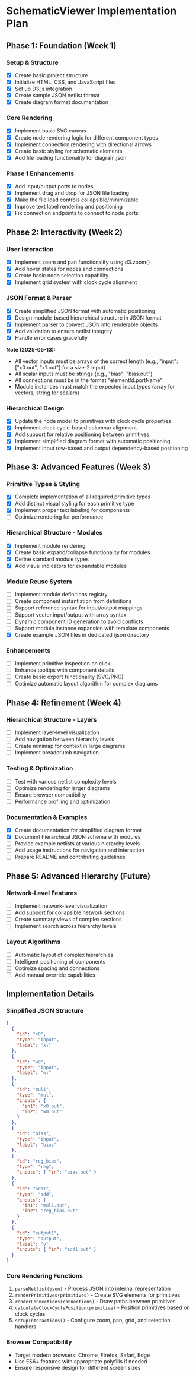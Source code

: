 # SchematicViewer Implementation Plan

## Phase 1: Foundation (Week 1)

### Setup & Structure
- [x] Create basic project structure
- [x] Initialize HTML, CSS, and JavaScript files
- [x] Set up D3.js integration
- [x] Create sample JSON netlist format
- [x] Create diagram format documentation

### Core Rendering
- [x] Implement basic SVG canvas
- [x] Create node rendering logic for different component types
- [x] Implement connection rendering with directional arrows
- [x] Create basic styling for schematic elements
- [x] Add file loading functionality for diagram.json

### Phase 1 Enhancements
- [x] Add input/output ports to nodes
- [x] Implement drag and drop for JSON file loading
- [x] Make the file load controls collapsible/minimizable
- [x] Improve text label rendering and positioning
- [x] Fix connection endpoints to connect to node ports

## Phase 2: Interactivity (Week 2)

### User Interaction
- [x] Implement zoom and pan functionality using d3.zoom()
- [x] Add hover states for nodes and connections
- [x] Create basic node selection capability
- [x] Implement grid system with clock cycle alignment

### JSON Format & Parser
- [x] Create simplified JSON format with automatic positioning
- [x] Design module-based hierarchical structure in JSON format
- [x] Implement parser to convert JSON into renderable objects
- [x] Add validation to ensure netlist integrity
- [x] Handle error cases gracefully

**Note (2025-05-13):**
- All vector inputs must be arrays of the correct length (e.g., "input": ["x0.out", "x1.out"] for a size-2 input)
- All scalar inputs must be strings (e.g., "bias": "bias.out")
- All connections must be in the format "elementId.portName"
- Module instances must match the expected input types (array for vectors, string for scalars)

### Hierarchical Design
- [x] Update the node model to primitives with clock cycle properties
- [x] Implement clock cycle-based columnar alignment
- [x] Add support for relative positioning between primitives
- [x] Implement simplified diagram format with automatic positioning
- [x] Implement input row-based and output dependency-based positioning

## Phase 3: Advanced Features (Week 3)

### Primitive Types & Styling
- [x] Complete implementation of all required primitive types
- [x] Add distinct visual styling for each primitive type
- [x] Implement proper text labeling for components
- [ ] Optimize rendering for performance

### Hierarchical Structure - Modules
- [x] Implement module rendering
- [x] Create basic expand/collapse functionality for modules
- [x] Define standard module types
- [x] Add visual indicators for expandable modules

### Module Reuse System
- [ ] Implement module definitions registry
- [ ] Create component instantiation from definitions
- [ ] Support reference syntax for input/output mappings
- [ ] Support vector input/output with array syntax
- [ ] Dynamic component ID generation to avoid conflicts
- [ ] Support module instance expansion with template components
- [x] Create example JSON files in dedicated /json directory

### Enhancements
- [ ] Implement primitive inspection on click
- [ ] Enhance tooltips with component details
- [ ] Create basic export functionality (SVG/PNG)
- [ ] Optimize automatic layout algorithm for complex diagrams

## Phase 4: Refinement (Week 4)

### Hierarchical Structure - Layers
- [ ] Implement layer-level visualization
- [ ] Add navigation between hierarchy levels
- [ ] Create minimap for context in large diagrams
- [ ] Implement breadcrumb navigation

### Testing & Optimization
- [ ] Test with various netlist complexity levels
- [ ] Optimize rendering for larger diagrams
- [ ] Ensure browser compatibility
- [ ] Performance profiling and optimization

### Documentation & Examples
- [x] Create documentation for simplified diagram format
- [x] Document hierarchical JSON schema with modules
- [ ] Provide example netlists at various hierarchy levels
- [ ] Add usage instructions for navigation and interaction
- [ ] Prepare README and contributing guidelines

## Phase 5: Advanced Hierarchy (Future)

### Network-Level Features
- [ ] Implement network-level visualization
- [ ] Add support for collapsible network sections
- [ ] Create summary views of complex sections
- [ ] Implement search across hierarchy levels

### Layout Algorithms
- [ ] Automatic layout of complex hierarchies
- [ ] Intelligent positioning of components
- [ ] Optimize spacing and connections
- [ ] Add manual override capabilities

## Implementation Details

### Simplified JSON Structure
```json
[
  {
    "id": "x0",
    "type": "input",
    "label": "x₀"
  },
  {
    "id": "w0",
    "type": "input",
    "label": "w₀"
  },
  {
    "id": "mul1",
    "type": "mul",
    "inputs": {
      "in1": "x0.out",
      "in2": "w0.out"
    }
  },
  {
    "id": "bias",
    "type": "input",
    "label": "bias"
  },
  {
    "id": "reg_bias",
    "type": "reg",
    "inputs": { "in": "bias.out" }
  },
  {
    "id": "add1",
    "type": "add",
    "inputs": {
      "in1": "mul1.out",
      "in2": "reg_bias.out"
    }
  },
  {
    "id": "output1",
    "type": "output",
    "label": "y",
    "inputs": { "in": "add1.out" }
  }
]
```

### Core Rendering Functions
1. `parseNetlist(json)` - Process JSON into internal representation
2. `renderPrimitives(primitives)` - Create SVG elements for primitives
3. `renderConnections(connections)` - Draw paths between primitives
4. `calculateClockCyclePosition(primitive)` - Position primitives based on clock cycles
5. `setupInteractions()` - Configure zoom, pan, grid, and selection handlers

### Browser Compatibility
- Target modern browsers: Chrome, Firefox, Safari, Edge
- Use ES6+ features with appropriate polyfills if needed
- Ensure responsive design for different screen sizes